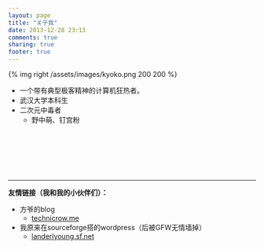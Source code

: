 ```yaml
---
layout: page
title: "关于我"
date: 2013-12-28 23:13
comments: true
sharing: true
footer: true
---
```

{% img right /assets/images/kyoko.png 200 200 %}

 * 一个带有典型极客精神的计算机狂热者。
 * 武汉大学本科生
 * 二次元中毒者
	* 野中萌、钉宫粉
<br/>
<br/>
<br/>
<br/>
<br/>

---

**友情链接（我和我的小伙伴们）：**

 *  方爷的blog
	* [technicrow.me](http://www.technicrow.me/)
 * 我原来在sourceforge搭的wordpress（后被GFW无情墙掉）
	* [landerlyoung.sf.net](http://landerlyoung.sf.net) 
 
 <!--* [盼神的blog][3]-->

<!--
[2]:http://xinyi.sf.net/
-->

